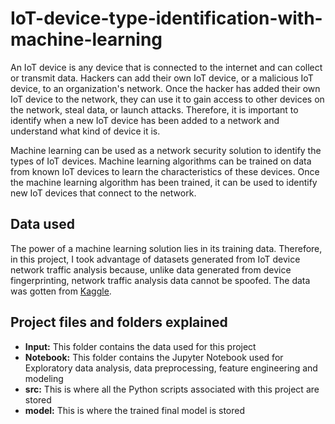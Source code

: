 # IoT-device-type-identification-with-machine-learning

An IoT device is any device that is connected to the internet and can collect or transmit data. Hackers can add their own IoT device, or a malicious IoT device, to an organization's network. Once the hacker has added their own IoT device to the network, they can use it to gain access to other devices on the network, steal data, or launch attacks.
Therefore, it is important to identify when a new IoT device has been added to a network and understand what kind of device it is.

Machine learning can be used as a network security solution to identify the types of IoT devices. Machine learning algorithms can be trained on data from known IoT devices to learn the characteristics of these devices. Once the machine learning algorithm has been trained, it can be used to identify new IoT devices that connect to the network.

## Data used
The power of a machine learning solution lies in its training data. Therefore, in this project, I took advantage of datasets generated from IoT device network traffic analysis because, unlike data generated from device fingerprinting, network traffic analysis data cannot be spoofed.
The data was gotten from [Kaggle](https://www.kaggle.com/datasets/fanbyprinciple/iot-device-identification). 

## Project files and folders explained
- **Input:** This folder contains the data used for this project
- **Notebook:** This folder contains the Jupyter Notebook used for Exploratory data analysis, data preprocessing, feature engineering and modeling
- **src:** This is where all the Python scripts associated with this project are stored
- **model:** This is where the trained final model is stored 
